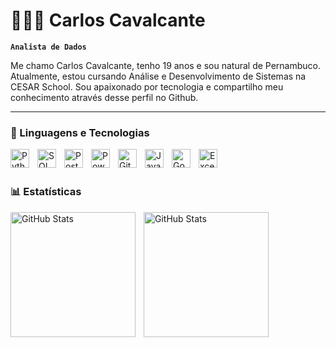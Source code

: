 # 👩🏻‍💻 Carlos Cavalcante

**`Analista de Dados`**

Me chamo Carlos Cavalcante, tenho 19 anos e sou natural de Pernambuco. Atualmente, estou cursando Análise e Desenvolvimento de Sistemas na CESAR School. Sou apaixonado por tecnologia e compartilho meu conhecimento através desse perfil no Github.

---

### 🤖 Linguagens e Tecnologias

<img 
    align="left" 
    alt="Python" 
    title="Python"
    width="30px" 
    style="padding-right: 10px;" 
    src="https://cdn.jsdelivr.net/gh/devicons/devicon/icons/python/python-original.svg" 
/>
<img 
    align="left" 
    alt="SQL" 
    title="SQL"
    width="30px" 
    style="padding-right: 10px;" 
    src="https://img.icons8.com/color/48/sql.png" 
/>
<img 
    align="left" 
    alt="PostgreSQL" 
    title="PostgreSQL"
    width="30px" 
    style="padding-right: 10px;" 
    src="https://cdn.jsdelivr.net/gh/devicons/devicon/icons/postgresql/postgresql-original.svg" 
/>
<img 
    align="left" 
    alt="Power BI" 
    title="Power BI"
    width="30px" 
    style="padding-right: 10px;" 
    src="https://img.icons8.com/color/48/power-bi.png" 
/>
<img 
    align="left" 
    alt="Git" 
    title="Git"
    width="30px" 
    style="padding-right: 10px;" 
    src="https://cdn.jsdelivr.net/gh/devicons/devicon/icons/git/git-original.svg" 
/>
<img 
    align="left" 
    alt="Java" 
    title="Java"
    width="30px" 
    style="padding-right: 10px;" 
    src="https://cdn.jsdelivr.net/gh/devicons/devicon/icons/java/java-original.svg" 
/>
<img 
    align="left" 
    alt="Google Colab" 
    title="Google Colab"
    width="30px" 
    style="padding-right: 10px;" 
    src="https://upload.wikimedia.org/wikipedia/commons/4/4b/Google_Colaboratory_Logo.svg" 
/>

<img 
    align="left" 
    alt="Excel" 
    title="Microsoft Excel"
    width="30px" 
    style="padding-right: 10px;" 
    src="https://upload.wikimedia.org/wikipedia/commons/7/73/Microsoft_Excel_2013-2019_logo.svg" 
/>

<br/>
<br/>

### 📊 Estatísticas

<p>
  <img 
    align="left" 
    alt="GitHub Stats" 
    height="200" 
    style="padding-right: 10px;" 
    src="https://github-readme-stats.vercel.app/api?username=Carloscavalcante3&show_icons=true&theme=tokyonight&include_all_commits=true&locale=pt-br" 
  />

<img 
      align="left" 
      alt="GitHub Stats" 
      height="200" 
      src="https://github-readme-stats.vercel.app/api/top-langs/?username=Carloscavalcante3&theme=tokyonight&layout=compact&custom_title=Tecnologias&langs_count=9" 
  />

</p>
